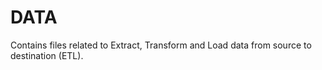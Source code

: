 # DATA

Contains files related to Extract, Transform and Load data from source to destination (ETL).
